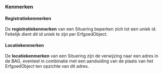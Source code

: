 ### Kenmerken

#### Registratiekenmerken

De **registratiekenmerken** van een Situering beperken zich tot een uniek id. Feitelijk dient dit id uniek te zijn per ErfgoedObject.

#### Locatiekenmerken

De **locatiekenmerken** van een Situering zijn de verwijzing naar een adres in de BAG, eventeel in combinatie met een aanduiding van de plaats van het ErfgoedObject ten opzichte van dit adres.
